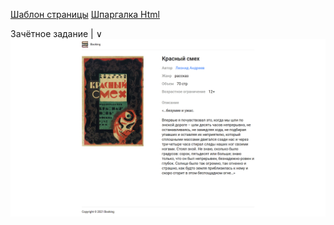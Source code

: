 [Шаблон страницы](https://www.figma.com/file/1UtDw2pc1QOZGYsOpBvtwQ/Classwork)
[Шпаргалка Html](https://ruseller.com/htmlshpora.php)

Зачётное задание
|
∨
![screenshot](./public/screenshot.png)
